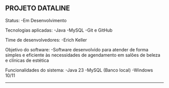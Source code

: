 PROJETO DATALINE
------------------------------------------------------------------
Status:
-Em Desenvolvimento

Tecnologias aplicadas: 
-Java 
-MySQL 
-Git e GitHub

Time de desenvolvedores:
-Erich Keller

Objetivo do software:
-Software desenvolvido para atender de forma simples e eficiente às necessidades de agendamento em salões de beleza e clínicas de estética

Funcionalidades do sistema:
-Java 23
-MySQL (Banco local)
-Windows 10/11

-----------------------------------------------------------------
